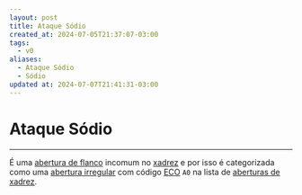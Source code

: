 ```yaml
---
layout: post
title: Ataque Sódio
created_at: 2024-07-05T21:37:07-03:00
tags:
  - v0
aliases:
  - Ataque Sódio
  - Sódio
updated at: 2024-07-07T21:41:31-03:00
---
```

# Ataque Sódio
----

É uma [abertura de flanco](_draft/2024/07/2024-07-06-Aberturas_de_flanco.md) incomum no [xadrez](api/2024/07/2024-07-06-Xadrez.md) e por isso é categorizada como uma [abertura irregular](api/2024/07/2024-07-06-Aberturas_irregulares.md) com código [ECO](api/2024/07/2024-07-07-Encyclopaedia_of_Chess_Openings.md) `A0` na lista de [aberturas de xadrez](_draft/2024/07/2024-07-06-Aberturas_de_xadrez.md).